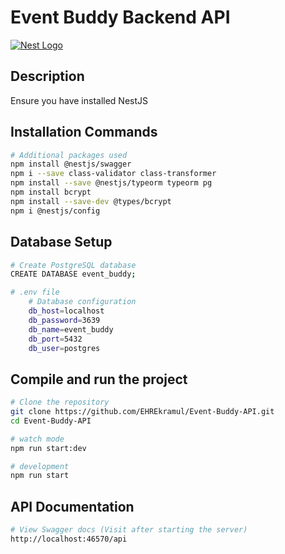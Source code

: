 # Event Buddy Backend API

[![Nest Logo](https://nestjs.com/img/logo-small.svg)](http://nestjs.com/)

## Description

Ensure you have installed NestJS

## Installation Commands

```bash
# Additional packages used
npm install @nestjs/swagger
npm i --save class-validator class-transformer
npm install --save @nestjs/typeorm typeorm pg
npm install bcrypt
npm install --save-dev @types/bcrypt
npm i @nestjs/config
```

## Database Setup

```bash
# Create PostgreSQL database
CREATE DATABASE event_buddy;

# .env file
    # Database configuration
    db_host=localhost
    db_password=3639
    db_name=event_buddy
    db_port=5432
    db_user=postgres
```

## Compile and run the project

```bash
# Clone the repository
git clone https://github.com/EHREkramul/Event-Buddy-API.git
cd Event-Buddy-API

# watch mode
npm run start:dev

# development
npm run start
```

## API Documentation

```bash
# View Swagger docs (Visit after starting the server)
http://localhost:46570/api